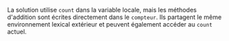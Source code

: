 
La solution utilise `count` dans la variable locale, mais les méthodes d'addition sont écrites directement dans le `compteur`. Ils partagent le même environnement lexical extérieur et peuvent également accéder au `count` actuel.
